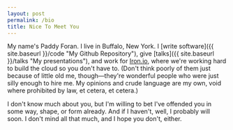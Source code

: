 ```yaml
---
layout: post
permalink: /bio
title: Nice To Meet You
---
```


My name's Paddy Foran. I live in Buffalo, New York. I [write software]({{ site.baseurl }}/code "My Github Repository"), 
give [talks]({{ site.baseurl }}/talks "My presentations"), and work for [Iron.io](http://www.iron.io "Iron.io"), 
where we're working hard to build the cloud so you don't have to. (Don't think poorly of them just because of 
little old me, though&mdash;they're wonderful people who were just silly enough to hire me. My opinions and crude language 
are my own, void where prohibited by law, et cetera, et cetera.)

I don't know much about you, but I'm willing to bet I've offended you in some way, shape, or form already. And if I haven't, 
well, I probably will soon. I don't mind all that much, and I hope you don't, either.
